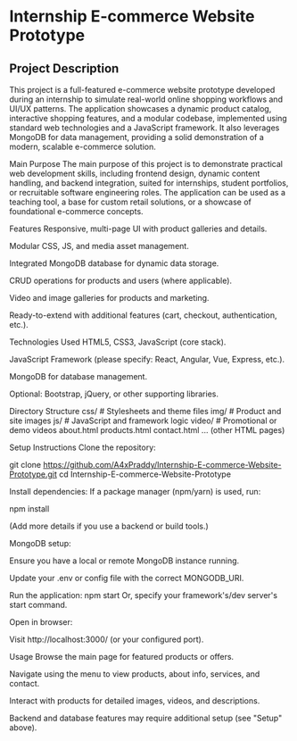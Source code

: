 # Internship E-commerce Website Prototype
## Project Description
This project is a full-featured e-commerce website prototype developed during an internship to simulate real-world online shopping workflows and UI/UX patterns. The application showcases a dynamic product catalog, interactive shopping features, and a modular codebase, implemented using standard web technologies and a JavaScript framework. It also leverages MongoDB for data management, providing a solid demonstration of a modern, scalable e-commerce solution.​

Main Purpose
The main purpose of this project is to demonstrate practical web development skills, including frontend design, dynamic content handling, and backend integration, suited for internships, student portfolios, or recruitable software engineering roles. The application can be used as a teaching tool, a base for custom retail solutions, or a showcase of foundational e-commerce concepts.​

Features
Responsive, multi-page UI with product galleries and details.​

Modular CSS, JS, and media asset management.

Integrated MongoDB database for dynamic data storage.

CRUD operations for products and users (where applicable).

Video and image galleries for products and marketing.

Ready-to-extend with additional features (cart, checkout, authentication, etc.).

Technologies Used
HTML5, CSS3, JavaScript (core stack).

JavaScript Framework (please specify: React, Angular, Vue, Express, etc.).

MongoDB for database management.

Optional: Bootstrap, jQuery, or other supporting libraries.

Directory Structure
css/        # Stylesheets and theme files
img/        # Product and site images
js/         # JavaScript and framework logic
video/      # Promotional or demo videos
about.html
products.html
contact.html
... (other HTML pages)

Setup Instructions
Clone the repository:

git clone https://github.com/A4xPraddy/Internship-E-commerce-Website-Prototype.git
cd Internship-E-commerce-Website-Prototype

Install dependencies:
If a package manager (npm/yarn) is used, run:

npm install

(Add more details if you use a backend or build tools.)

MongoDB setup:

Ensure you have a local or remote MongoDB instance running.

Update your .env or config file with the correct MONGODB_URI.

Run the application:
npm start
Or, specify your framework's/dev server's start command.

Open in browser:

Visit http://localhost:3000/ (or your configured port).

Usage
Browse the main page for featured products or offers.

Navigate using the menu to view products, about info, services, and contact.

Interact with products for detailed images, videos, and descriptions.

Backend and database features may require additional setup (see "Setup" above).
